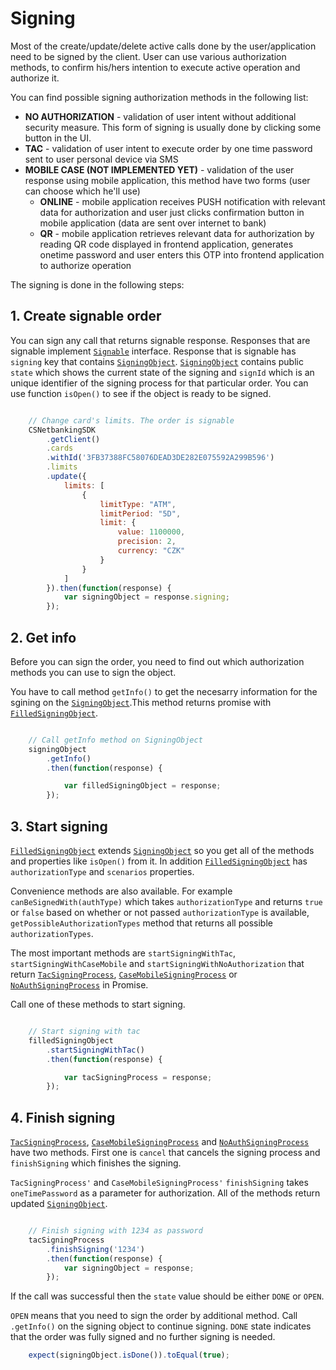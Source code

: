 # Signing

Most of the create/update/delete active calls done by the user/application need to be signed by the client. User can use various authorization methods, to confirm his/hers intention to execute active operation and authorize it.

You can find possible signing authorization methods in the following list:

* __NO AUTHORIZATION__ - validation of user intent without additional security measure. This form of signing is usually done by clicking some button in the UI.
* __TAC__ - validation of user intent to execute order by one time password sent to user personal device via SMS
* __MOBILE CASE (NOT IMPLEMENTED YET)__ - validation of the user response using mobile application, this method have two forms (user can choose which he'll use)
    * __ONLINE__ - mobile application receives PUSH notification with relevant data for authorization and user just clicks confirmation button in mobile application (data are sent over internet to bank)
    * __QR__ - mobile application retrieves relevant data for authorization by reading QR code displayed in frontend application, generates onetime password and user enters this OTP into frontend application to authorize operation

The signing is done in the following steps:

## 1. Create signable order

You can sign any call that returns signable response. Responses that are signable implement [`Signable`](https://github.com/Ceskasporiteln/cs-core-sdk-js/blob/signing-orders/lib/web-api/api-query.ts#L150) interface. Response that is signable has `signing` key that contains [`SigningObject`](https://github.com/Ceskasporiteln/cs-core-sdk-js/blob/signing-orders/lib/signing/signing-object.ts). [`SigningObject`](https://github.com/Ceskasporiteln/cs-core-sdk-js/blob/signing-orders/lib/signing/signing-object.ts) contains public `state` which shows the current state of the signing and `signId` which is an unique identifier of the signing process for that particular order. You can use function `isOpen()` to see if the object is ready to be signed.

```javascript

    // Change card's limits. The order is signable
    CSNetbankingSDK
        .getClient()
        .cards
        .withId('3FB37388FC58076DEAD3DE282E075592A299B596')
        .limits
        .update({
            limits: [
                {
                    limitType: "ATM",
                    limitPeriod: "5D",
                    limit: {
                        value: 1100000,
                        precision: 2,
                        currency: "CZK"
                    }
                }
            ]
        }).then(function(response) {
            var signingObject = response.signing;
        });

```

## 2. Get info
Before you can sign the order, you need to find out which authorization methods you can use to sign the object.

You have to call method `getInfo()` to get the necesarry information for the sgining on the [`SigningObject`](https://github.com/Ceskasporiteln/cs-core-sdk-js/blob/signing-orders/lib/signing/signing-object.ts).This method returns promise with [`FilledSigningObject`](https://github.com/Ceskasporiteln/cs-core-sdk-js/blob/signing-orders/lib/signing/filled-signing-object.ts).

```javascript

    // Call getInfo method on SigningObject
    signingObject
        .getInfo()
        .then(function(response) {

            var filledSigningObject = response;
        });

```

## 3. Start signing

[`FilledSigningObject`](https://github.com/Ceskasporiteln/cs-core-sdk-js/blob/signing-orders/lib/signing/filled-signing-object.ts) extends [`SigningObject`](https://github.com/Ceskasporiteln/cs-core-sdk-js/blob/signing-orders/lib/signing/signing-object.ts) so you get all of the methods and properties like `isOpen()` from it. In addition [`FilledSigningObject`](https://github.com/Ceskasporiteln/cs-core-sdk-js/blob/signing-orders/lib/signing/filled-signing-object.ts) has `authorizationType` and `scenarios` properties.

Convenience methods are also available. For example `canBeSignedWith(authType)` which takes `authorizationType` and returns `true` or `false` based on whether or not passed `authorizationType` is available, `getPossibleAuthorizationTypes` method that returns all possible `authorizationTypes`.

The most important methods are `startSigningWithTac`, `startSigningWithCaseMobile` and `startSigningWithNoAuthorization` that return [`TacSigningProcess`](https://github.com/Ceskasporiteln/cs-core-sdk-js/blob/signing-orders/lib/signing/signing-process.ts#L20), [`CaseMobileSigningProcess`](https://github.com/Ceskasporiteln/cs-core-sdk-js/blob/signing-orders/lib/signing/signing-process.ts#L32) or [`NoAuthSigningProcess`](https://github.com/Ceskasporiteln/cs-core-sdk-js/blob/signing-orders/lib/signing/signing-process.ts#L44) in Promise.

Call one of these methods to start signing.

```javascript

    // Start signing with tac
    filledSigningObject
        .startSigningWithTac()
        .then(function(response) {

            var tacSigningProcess = response;
        });

```

## 4. Finish signing

[`TacSigningProcess`](https://github.com/Ceskasporiteln/cs-core-sdk-js/blob/signing-orders/lib/signing/signing-process.ts#L20), [`CaseMobileSigningProcess`](https://github.com/Ceskasporiteln/cs-core-sdk-js/blob/signing-orders/lib/signing/signing-process.ts#L32) and [`NoAuthSigningProcess`](https://github.com/Ceskasporiteln/cs-core-sdk-js/blob/signing-orders/lib/signing/signing-process.ts#L44) have two methods. First one is `cancel` that cancels the signing process and `finishSigning` which finishes the signing.

`TacSigningProcess'` and `CaseMobileSigningProcess'` `finishSigning` takes `oneTimePassword` as a parameter for authorization. All of the methods return updated [`SigningObject`](https://github.com/Ceskasporiteln/cs-core-sdk-js/blob/signing-orders/lib/signing/filled-signing-object.ts).

```javascript

    // Finish signing with 1234 as password
    tacSigningProcess
        .finishSigning('1234')
        .then(function(response) {
            var signingObject = response;
        });

```

If the call was successful then the `state` value should be either `DONE` or `OPEN`.

`OPEN` means that you need to sign the order by additional method. Call `.getInfo()` on the signing object to continue signing. `DONE` state indicates that the order was fully signed and no further signing is needed.

```javascript
    expect(signingObject.isDone()).toEqual(true);
```
